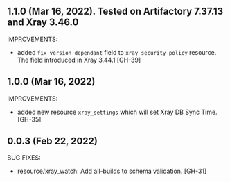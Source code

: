 ## 1.1.0 (Mar 16, 2022). Tested on Artifactory 7.37.13 and Xray 3.46.0

IMPROVEMENTS:

* added `fix_version_dependant` field to `xray_security_policy` resource. The field introduced in Xray 3.44.1 [GH-39]

## 1.0.0 (Mar 16, 2022)

IMPROVEMENTS:

* added new resource `xray_settings` which will set Xray DB Sync Time. [GH-35]


## 0.0.3 (Feb 22, 2022)

BUG FIXES:

* resource/xray_watch: Add all-builds to schema validation. [GH-31]
